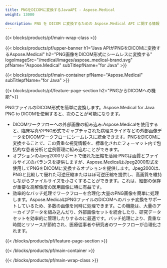 ```yaml
---
title: PNGをDICOMに変換するJavaAPI - Aspose.Medical
weight: 13000

description: PNG を DICOM に変換するための Aspose.Medical API に関する情報
---
```


{{< blocks/products/pf/main-wrap-class >}}

{{< blocks/products/pf/upper-banner h1="Java APIがPNGをDICOMに変換するAspose.Medical" h2="PNG画像をDICOM形式にシームレスに変換する" logoImageSrc="/medical/images/aspose_medical-brand.svg" pfName="Aspose.Medical" subTitlepfName="for Java" >}}

{{< blocks/products/pf/main-container pfName="Aspose.Medical" subTitlepfName="for Java" >}}

{{< blocks/products/pf/feature-page-section h2="PNGからDICOMへの機能">}}

<p>PNGファイルのDICOM形式を簡単に変換します。Aspose.Medical for Java PNG to DICOMを使用すると、次のことが可能になります。</p>

<ul>
<li>DICOMワークフローへの外部画像の組み込み:Aspose.Medicalを使用すると、臨床写真やPNG形式でキャプチャされた病理スライドなどの外部画像データをDICOMワークフローにシームレスに統合できます。PNGをDICOMに変換することで、この貴重な視覚情報を、標準化されたフォーマット内で包括的な患者分析と症例管理に組み込むことができます。</li>
<li>オプションのJpeg2000サポートで優れた圧縮を活用:PNGは画質とファイルサイズのバランスを提供しますが、Aspose.MedicalはJpeg2000形式を使用してPNGをDICOMに変換するオプションを提供します。Jpeg2000は、PNGと比較して優れた可逆圧縮またはほぼ可逆圧縮を提供し、高画質を維持しながらファイルサイズを小さくすることができます。これは、細部の保存が重要な高解像度の医用画像に特に有益です。</li>
<li>効率的なバッチ処理でワークフローを合理化:大量のPNG画像を簡単に処理します。Aspose.MedicalはPNGファイルのDICOMへのバッチ変換をサポートしているため、多数の画像を同時に処理できます。この機能は、大量のアーカイブデータを組み込んだり、外部画像セットを統合したり、研究データセットを効率的に管理したりするのに最適です。バッチ処理により、貴重な時間とリソースが節約され、医療従事者や研究者のワークフローが合理化されます。</li>
</ul>

{{< /blocks/products/pf/feature-page-section >}}

{{< /blocks/products/pf/main-container >}}

{{< /blocks/products/pf/main-wrap-class >}}
